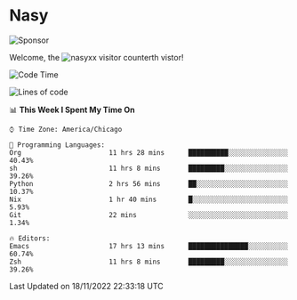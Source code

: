 # Nasy

<!--
<p align="center">
<img height="200" src="https://github-readme-stats.vercel.app/api?username=nasyxx&count_private=true&show_icons=true&theme=dracula&include_all_commits=true"/>
<img height="200" src="https://github-readme-stats.vercel.app/api/top-langs/?username=nasyxx&theme=dracula&hide=html,jupyter+notebook&count_private=true&show_icons=true"/>
</p>

  
----------------
-->

![Sponsor](https://img.shields.io/static/v1.svg?label=Sponsor&message=%E2%9D%A4&logo=GitHub&style=flat&color=pink)
 
Welcome, the ![nasyxx visitor counter](https://count.getloli.com/get/@nasyxx?theme=rule34)th vistor!
 
<!--START_SECTION:waka-->
![Code Time](http://img.shields.io/badge/Code%20Time-2%2C851%20hrs%2012%20mins-blue)

![Lines of code](https://img.shields.io/badge/From%20Hello%20World%20I%27ve%20Written-5%20Million%20lines%20of%20code-blue)

📊 **This Week I Spent My Time On** 

```text
⌚︎ Time Zone: America/Chicago

💬 Programming Languages: 
Org                      11 hrs 28 mins      ██████████░░░░░░░░░░░░░░░   40.43% 
sh                       11 hrs 8 mins       █████████░░░░░░░░░░░░░░░░   39.26% 
Python                   2 hrs 56 mins       ██░░░░░░░░░░░░░░░░░░░░░░░   10.37% 
Nix                      1 hr 40 mins        █░░░░░░░░░░░░░░░░░░░░░░░░   5.93% 
Git                      22 mins             ░░░░░░░░░░░░░░░░░░░░░░░░░   1.34%

🔥 Editors: 
Emacs                    17 hrs 13 mins      ███████████████░░░░░░░░░░   60.74% 
Zsh                      11 hrs 8 mins       █████████░░░░░░░░░░░░░░░░   39.26%

```


 Last Updated on 18/11/2022 22:33:18 UTC
<!--END_SECTION:waka-->

<!-- ![visitors](https://visitor-badge.laobi.icu/badge?page_id=nasyxx.nasyxx) -->
